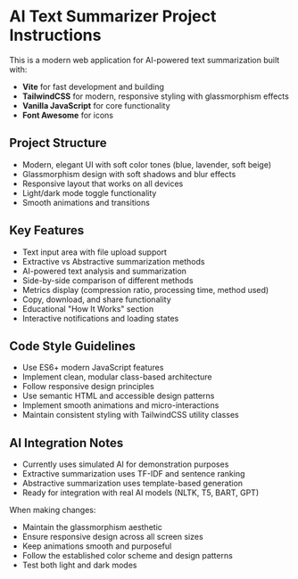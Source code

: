 <!-- Use this file to provide workspace-specific custom instructions to Copilot. For more details, visit https://code.visualstudio.com/docs/copilot/copilot-customization#_use-a-githubcopilotinstructionsmd-file -->

# AI Text Summarizer Project Instructions

This is a modern web application for AI-powered text summarization built with:
- **Vite** for fast development and building
- **TailwindCSS** for modern, responsive styling with glassmorphism effects
- **Vanilla JavaScript** for core functionality
- **Font Awesome** for icons

## Project Structure
- Modern, elegant UI with soft color tones (blue, lavender, soft beige)
- Glassmorphism design with soft shadows and blur effects
- Responsive layout that works on all devices
- Light/dark mode toggle functionality
- Smooth animations and transitions

## Key Features
- Text input area with file upload support
- Extractive vs Abstractive summarization methods
- AI-powered text analysis and summarization
- Side-by-side comparison of different methods
- Metrics display (compression ratio, processing time, method used)
- Copy, download, and share functionality
- Educational "How It Works" section
- Interactive notifications and loading states

## Code Style Guidelines
- Use ES6+ modern JavaScript features
- Implement clean, modular class-based architecture
- Follow responsive design principles
- Use semantic HTML and accessible design patterns
- Implement smooth animations and micro-interactions
- Maintain consistent styling with TailwindCSS utility classes

## AI Integration Notes
- Currently uses simulated AI for demonstration purposes
- Extractive summarization uses TF-IDF and sentence ranking
- Abstractive summarization uses template-based generation
- Ready for integration with real AI models (NLTK, T5, BART, GPT)

When making changes:
- Maintain the glassmorphism aesthetic
- Ensure responsive design across all screen sizes
- Keep animations smooth and purposeful
- Follow the established color scheme and design patterns
- Test both light and dark modes
